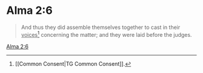 # Alma 2:6

> And thus they did assemble themselves together to cast in their <u>voices</u>[^a] concerning the matter; and they were laid before the judges.

[Alma 2:6](https://www.churchofjesuschrist.org/study/scriptures/bofm/alma/2?lang=eng&id=p6#p6)


[^a]: [[Common Consent|TG Common Consent]].  

